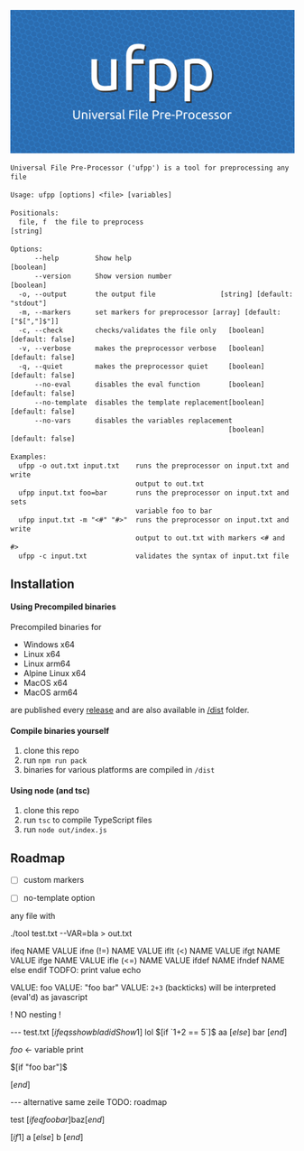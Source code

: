 ![](ufpp.png)

```
Universal File Pre-Processor ('ufpp') is a tool for preprocessing any file

Usage: ufpp [options] <file> [variables]

Positionals:
  file, f  the file to preprocess                                       [string]

Options:
      --help         Show help                                         [boolean]
      --version      Show version number                               [boolean]
  -o, --output       the output file                [string] [default: "stdout"]
  -m, --markers      set markers for preprocessor [array] [default: ["$[","]$"]]
  -c, --check        checks/validates the file only   [boolean] [default: false]
  -v, --verbose      makes the preprocessor verbose   [boolean] [default: false]
  -q, --quiet        makes the preprocessor quiet     [boolean] [default: false]
      --no-eval      disables the eval function       [boolean] [default: false]
      --no-template  disables the template replacement[boolean] [default: false]
      --no-vars      disables the variables replacement
                                                      [boolean] [default: false]

Examples:
  ufpp -o out.txt input.txt    runs the preprocessor on input.txt and write
                               output to out.txt
  ufpp input.txt foo=bar       runs the preprocessor on input.txt and sets
                               variable foo to bar
  ufpp input.txt -m "<#" "#>"  runs the preprocessor on input.txt and write
                               output to out.txt with markers <# and #>
  ufpp -c input.txt            validates the syntax of input.txt file
```

## Installation

#### Using Precompiled binaries

Precompiled binaries for
- Windows x64
- Linux x64
- Linux arm64
- Alpine Linux x64
- MacOS x64
- MacOS arm64

are published every [release](https://github.com/adrianschubek/ufpp/releases) and are also available in [/dist](/dist/) folder.

#### Compile binaries yourself

1. clone this repo
2. run `npm run pack`
3. binaries for various platforms are compiled in `/dist`

#### Using node (and tsc)

1. clone this repo
2. run `tsc` to compile TypeScript files
3. run `node out/index.js`

## Roadmap
- [ ] custom markers
- [ ] no-template option


any file with 

./tool test.txt --VAR=bla > out.txt

ifeq NAME VALUE
ifne (!=) NAME VALUE
iflt (<) NAME VALUE
ifgt NAME VALUE
ifge NAME VALUE
ifle (<=) NAME VALUE
ifdef NAME
ifndef NAME
else
endif
TODFO: print value echo

VALUE: foo
VALUE: "foo bar"
VALUE: `2+3` (backticks) will be interpreted (eval'd) as javascript

! NO nesting !

--- test.txt
$[ifeqs show bla didShow 1]$
  lol
$[if `1+2 == 5`]$
 aa
$[else]$
  bar
$[end]$

${foo}$ <- variable print

$[if "foo bar"]$

$[end]$

--- alternative same zeile TODO: roadmap

test $[ifeq foo bar]$baz$[end]$ 

$[if 1]$ 
a
$[else]$ 
b
$[end]$